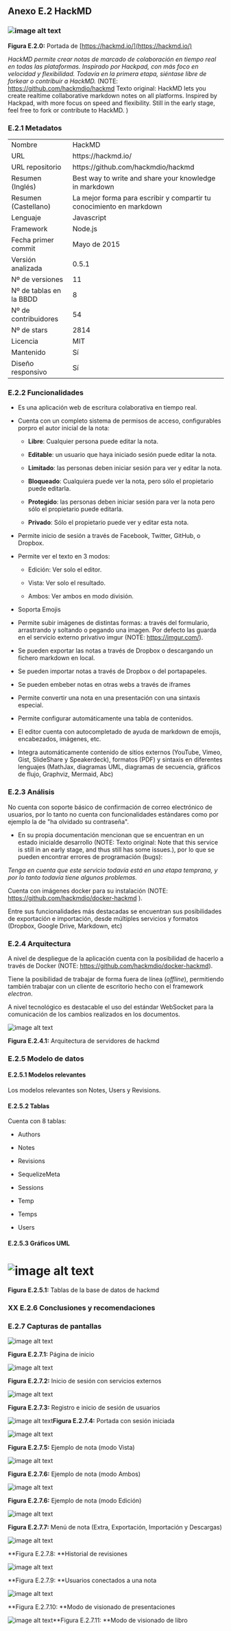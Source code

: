 ## Anexo E.2 HackMD

### ![image alt text](image_0.png)

**Figura E.2.0:** Portada de [https://hackmd.io/](https://hackmd.io/) 

*HackMD permite crear notas de marcado de colaboración en tiempo real en todas las plataformas. Inspirado por Hackpad, con más foco en velocidad y flexibilidad. Todavía en la primera etapa, siéntase libre de forkear o contribuir a HackMD.* (NOTE:  https://github.com/hackmdio/hackmd 
Texto original: HackMD lets you create realtime collaborative markdown notes on all platforms. Inspired by Hackpad, with more focus on speed and flexibility. Still in the early stage, feel free to fork or contribute to HackMD. )

### E.2.1 Metadatos

<table>
  <tr>
    <td>Nombre</td>
    <td>HackMD</td>
  </tr>
  <tr>
    <td>URL</td>
    <td>https://hackmd.io/ </td>
  </tr>
  <tr>
    <td>URL repositorio</td>
    <td>https://github.com/hackmdio/hackmd </td>
  </tr>
  <tr>
    <td>Resumen (Inglés)</td>
    <td>Best way to write and share your knowledge in markdown</td>
  </tr>
  <tr>
    <td>Resumen (Castellano)</td>
    <td>La mejor forma para escribir y compartir tu conocimiento en markdown</td>
  </tr>
  <tr>
    <td>Lenguaje</td>
    <td>Javascript</td>
  </tr>
  <tr>
    <td>Framework</td>
    <td>Node.js</td>
  </tr>
  <tr>
    <td>Fecha primer commit</td>
    <td>Mayo de 2015</td>
  </tr>
  <tr>
    <td>Versión analizada</td>
    <td>0.5.1</td>
  </tr>
  <tr>
    <td>Nº de versiones</td>
    <td>11</td>
  </tr>
  <tr>
    <td>Nº de tablas en la BBDD</td>
    <td>8</td>
  </tr>
  <tr>
    <td>Nº de contribuidores</td>
    <td>54</td>
  </tr>
  <tr>
    <td>Nº de stars</td>
    <td>2814</td>
  </tr>
  <tr>
    <td>Licencia</td>
    <td> MIT</td>
  </tr>
  <tr>
    <td>Mantenido</td>
    <td>Sí</td>
  </tr>
  <tr>
    <td>Diseño responsivo</td>
    <td>Sí</td>
  </tr>
</table>


 

### E.2.2 Funcionalidades 

* Es una aplicación web de escritura colaborativa en tiempo real. 

* Cuenta con un completo sistema de permisos de acceso, configurables porpro el autor inicial de la nota:

    * **Libre**: Cualquier persona puede editar la nota.

    * **Editable**: un usuario que haya iniciado sesión puede editar la nota.

    * **Limitado**: las personas deben iniciar sesión para ver y editar la nota.

    * **Bloqueado**: Cualquiera puede ver la nota, pero sólo el propietario puede editarla.

    * **Protegido**: las personas deben iniciar sesión para ver la nota pero sólo el propietario puede editarla.

    * **Privado**: Sólo el propietario puede ver y editar esta nota.

* Permite inicio de sesión a través de Facebook, Twitter, GitHub, o Dropbox.

* Permite ver el texto en 3 modos:

    * Edición: Ver solo el editor.

    * Vista: Ver solo el resultado.

    * Ambos: Ver ambos en modo división.

* Soporta Emojis

* Permite subir imágenes de distintas formas: a través del formulario, arrastrando y soltando o pegando una imagen. Por defecto las guarda en el servicio externo privativo imgur (NOTE:  https://imgur.com/).

* Se pueden exportar las notas a través de Dropbox o descargando un fichero markdown en local.

* Se pueden importar notas a través de Dropbox o del portapapeles.

* Se pueden embeber notas en otras webs a través de iframes

* Permite convertir una nota en una presentación con una sintaxis especial.

* Permite configurar automáticamente una tabla de contenidos.

* El editor cuenta con autocompletado de ayuda de markdown de emojis, encabezados, imágenes, etc.

* Integra automáticamente contenido de sitios externos (YouTube, Vimeo, Gist, SlideShare y Speakerdeck), formatos (PDF) y sintaxis en diferentes lenguajes (MathJax, diagramas UML, diagramas de secuencia, gráficos de flujo, Graphviz, Mermaid, Abc) 

### E.2.3 Análisis

No cuenta con soporte básico de confirmación de correo electrónico de usuarios, por lo tanto no cuenta con funcionalidades estándares como por ejemplo la de "ha olvidado su contraseña".

* En su propia documentación mencionan que se encuentran en un estado inicialde desarrollo (NOTE:  Texto original: Note that this service is still in an early stage, and thus still has some issues.), por lo que se pueden encontrar errores de programación (bugs):

*Tenga en cuenta que este servicio todavía está en una etapa temprana, y por lo tanto todavía tiene algunos problemas.*

Cuenta con imágenes docker para su instalación (NOTE:   https://github.com/hackmdio/docker-hackmd ). 

Entre sus funcionalidades más destacadas se encuentran sus posibilidades de exportación e importación, desde múltiples servicios y formatos (Dropbox, Google Drive, Markdown, etc)  

### E.2.4 Arquitectura

A nivel de despliegue de la aplicación cuenta con la posibilidad de hacerlo a través de Docker (NOTE:   https://github.com/hackmdio/docker-hackmd). 

Tiene la posibilidad de trabajar de forma fuera de línea (*offline*), permitiendo también trabajar con un cliente de escritorio hecho con el framework *electron*. 

A nivel tecnológico es destacable el uso del estándar WebSocket para la comunicación de los cambios realizados en los documentos. 

![image alt text](image_1.png)

**Figura E.2.4.1:** Arquitectura de servidores de hackmd

### E.2.5 Modelo de datos

#### E.2.5.1 Modelos relevantes

Los modelos relevantes son Notes, Users y Revisions. 

#### E.2.5.2 Tablas

Cuenta con 8 tablas:

* Authors 	 

* Notes   	 

* Revisions    

* SequelizeMeta

* Sessions	 

* Temp    	 

* Temps   	 

* Users   

#### E.2.5.3 Gráficos UML

# ![image alt text](image_2.png)

**Figura E.2.5.1:** Tablas de la base de datos de hackmd

### XX E.2.6 Conclusiones y recomendaciones

### E.2.7 Capturas de pantallas 

![image alt text](image_3.png)

**Figura E.2.7.1:** Página de inicio

![image alt text](image_4.png)

**Figura E.2.7.2:** Inicio de sesión con servicios externos

![image alt text](image_5.png)

**Figura E.2.7.3:** Registro e inicio de sesión de usuarios 

![image alt text](image_6.png)**Figura E.2.7.4:** Portada con sesión iniciada

![image alt text](image_7.png)

**Figura E.2.7.5:** Ejemplo de nota (modo Vista)

![image alt text](image_8.png)

**Figura E.2.7.6:** Ejemplo de nota (modo Ambos)

![image alt text](image_9.png)

**Figura E.2.7.6:** Ejemplo de nota (modo Edición)

![image alt text](image_10.png)

**Figura E.2.7.7:** Menú de nota (Extra, Exportación, Importación y Descargas)

![image alt text](image_11.png)

**Figura E.2.7.8: **Historial de revisiones 

![image alt text](image_12.png)

**Figura E.2.7.9: **Usuarios conectados a una nota

![image alt text](image_13.png)

**Figura E.2.7.10: **Modo de visionado de presentaciones

![image alt text](image_14.png)**Figura E.2.7.11: **Modo de visionado de libro

